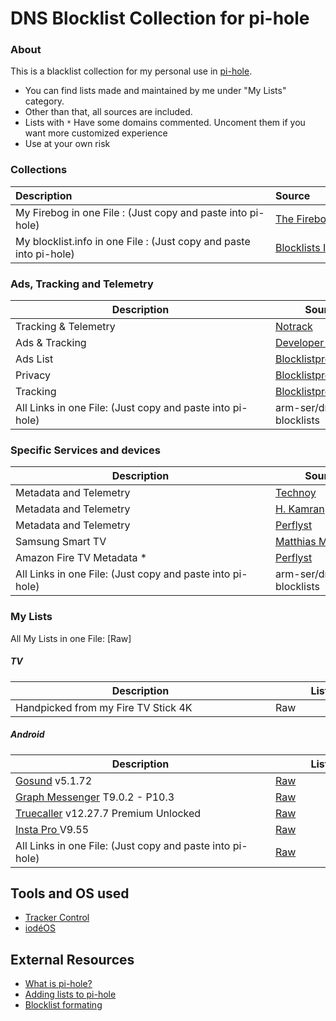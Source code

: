 # DNS Blocklist Collection for pi-hole

### About

This is a blacklist collection for my personal use in [pi-hole](https://pi-hole.net/). 

- You can find lists made and maintained by me under "My Lists" category. 
- Other than that, all sources are included. 
- Lists with `*` Have some domains commented. Uncoment them if you want more customized experience  
- Use at your own risk
 
 
 
### Collections

| <div style="width:400px">Description</div>                         | <div style="width:150px">Source</div>       | <div style="width:50px">List</div>                                                      |
|:------------------------------------------------------------------ |:------------------------------------------- |:---------------------------------------------------------------------------------------- |
| My Firebog in one File : (Just copy and paste into pi-hole)        | [The Firebog](https://firebog.net/)         | [Raw](https://v.firebog.net/hosts/lists.php?type=tick)                                   |
| My blocklist.info in one File : (Just copy and paste into pi-hole) | [Blocklists Info](https://blocklists.info/) | [Raw](https://raw.githubusercontent.com/arm-ser/dns-blocklists/main/blocklists.info.txt) |

### Ads, Tracking and Telemetry

| <div style="width:400px">Description</div>                         | <div style="width:150px">Source</div>       | <div style="width:50px">List</div>                                                      |
| --------------------- | ----------------------------------------------------------------------------------------------- | ------------------------------------------------------------------------------------------------|
| Tracking & Telemetry  | [Notrack](https://gitlab.com/quidsup/notrack-blocklists)                                        | [Raw](https://gitlab.com/quidsup/notrack-blocklists/raw/master/notrack-blocklist.txt)           |
| Ads & Tracking        | [Developer Dan](https://github.com/lightswitch05/hosts)                                         | [Raw](https://www.github.developerdan.com/hosts/lists/ads-and-tracking-extended.txt)            |
| Ads List              | [Blocklistproject](https://github.com/blocklistproject/Lists)                                   | [Raw](https://blocklistproject.github.io/Lists/alt-version/ads-nl.txt)                          |
| Privacy               | [Blocklistproject](https://github.com/blocklistproject/Lists)                                   | [Raw](https://blocklistproject.github.io/Lists/alt-version/piracy-nl.txt)                       |
| Tracking              | [Blocklistproject](https://github.com/blocklistproject/Lists)                                   | [Raw](https://blocklistproject.github.io/Lists/alt-version/tracking-nl.txt)                     |
| All Links in one File: (Just copy and paste into pi-hole) | arm-ser/dns-blocklists | [Raw](https://raw.githubusercontent.com/arm-ser/dns-blocklists/main/ads-tracking-telemetry.txt)|
        
### Specific Services and devices

| <div style="width:400px">Description</div>                         | <div style="width:150px">Source</div>       | <div style="width:50px">List</div>                                                      |
| -------------------------- | ------------------------------------------------------------------------------------------------------------------------------------------ | ---------------------------------------------------------------------------------------------------------------------------------------------- |
| Metadata and Telemetry     | [Technoy](https://www.technoy.de/lists/blocklists-fuer-pihole/)                                                                            | [Raw](https://raw.githubusercontent.com/Perflyst/PiHoleBlocklist/master/SmartTV.txt)                                                           |
| Metadata and Telemetry     | [H. Kamran](https://github.com/hkamran80)                                                                                                  | [Raw](https://gist.githubusercontent.com/hkamran80/779019103fcd306979411d44c8d38459/raw/e0f084b396bb8ffcb390c8e7272ae96a6c292d10/SmartTV2.txt) |
| Metadata and Telemetry     | [Perflyst](https://github.com/Perflyst)                                                                                                    | [Raw](https://perflyst.github.io/PiHoleBlocklist/SmartTV.txt)                                                                                  |
| Samsung Smart TV           | [Matthias Marquardt](https://github.com/marq24)                                                                                            | [Raw](https://raw.githubusercontent.com/marq24/pihole-blocklist/master/samsung-smart-tv.txt)                                                   |
| Amazon Fire TV Metadata \* | [Perflyst](https://github.com/Perflyst)                                                                                                    | [Raw](https://perflyst.github.io/PiHoleBlocklist/AmazonFireTV.txt)                                                                             |
| All Links in one File: (Just copy and paste into pi-hole)| arm-ser/dns-blocklists | [Raw](https://raw.githubusercontent.com/arm-ser/dns-blocklists/71b5f1c36d6f2de19e98e3cd46f588aaadb21f31/specific-services-and-devices.txt) |

### My Lists

All My Lists in one File: [Raw]

##### TV
| <div style="width:400px">Description</div> | <div style="width:150px">Lists</div> |
| ------------------------------------------ | ------------------------------------ |
| Handpicked from my Fire TV Stick 4K        | Raw                                  |


##### Android

| <div style="width:400px">Description</div>                                                           | <div style="width:150px">Lists</div>                                                 |
| ---------------------------------------------------------------------------------------------------- | ------------------------------------------------------------------------------------ |
| [Gosund](https://play.google.com/store/apps/details?id=com.gosund.smart) v5.1.72                     | [Raw](https://raw.githubusercontent.com/arm-ser/dns-blocklists/main/gosund)          |
| [Graph Messenger](https://play.google.com/store/apps/details?id=ir.ilmili.telegraph) T9.0.2 - P10.3  | [Raw](https://raw.githubusercontent.com/arm-ser/dns-blocklists/main/telegraph)       |
| [Truecaller](https://play.google.com/store/apps/details?id=com.truecaller) v12.27.7 Premium Unlocked | [Raw](https://raw.githubusercontent.com/arm-ser/dns-blocklists/main/truecaller)      |
| [Insta Pro ](https://insta-pro.app/) V9.55                                                           | [Raw](https://raw.githubusercontent.com/arm-ser/dns-blocklists/main/instapro)        |
| All Links in one File: (Just copy and paste into pi-hole)                                            | [Raw](https://raw.githubusercontent.com/arm-ser/dns-blocklists/main/android-all.txt) |



## Tools and OS used
- [Tracker Control](https://f-droid.org/packages/net.kollnig.missioncontrol.fdroid/) 
- [iodéOS](https://iode.tech/en/iodeos-en/)
## External Resources 
- [What is pi-hole?](https://github.com/pi-hole/pi-hole)  
- [Adding lists to pi-hole](https://www.sammatthews.co.uk/2022/02/pi-hole-ad-lists/)
- [Blocklist formating](https://www.reddit.com/r/pihole/comments/bzufqv/hosts_format_for_blocklist/)

